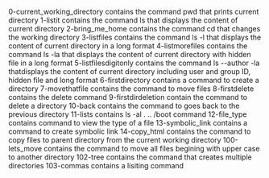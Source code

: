 0-current_working_directory contains the command pwd that prints current directory
1-listit contains the command ls that displays the content of current directory
2-bring_me_home contains the command cd that changes the working directory
3-listfiles contains the command ls -l that displays the content of current directory in a long format
4-listmorefiles contains the command ls -la that displays the content of current directory with hidden file in a long format
5-listfilesdigitonly contains the command ls --author -la thatdisplays the content of current directory including user and group ID, hidden file and long format
6-firstdirectory contains a command to create a directory
7-movethatfile contains the command to move files
8-firstdelete contains the delete command
9-firstdirdeletion contain the command to delete a directory
10-back contains the command to goes back to the previous directory
11-lists contains ls -al . .. /boot command
12-file_type contains command to view the type of a file
13-symbolic_link contains a command to create symbolic link
14-copy_html contains the command to copy files to parent directory from the current working directory
100-lets_move contains the command to move all files begining with upper case to another directory
102-tree contains the command that creates multiple directories
103-commas contains a lisiting command
